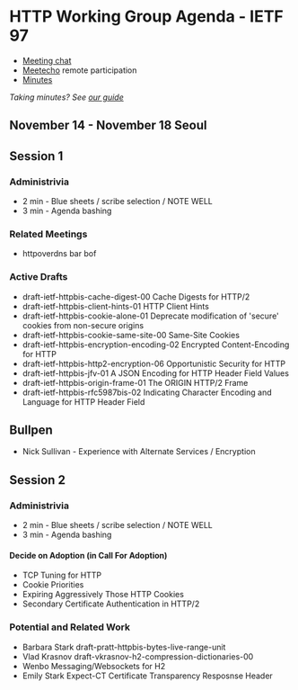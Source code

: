 # HTTP Working Group Agenda - IETF 97

* [Meeting chat](xmpp:httpbis@jabber.ietf.org?join)
* [Meetecho](http://www.meetecho.com/ietf97/httpbis) remote participation
* [Minutes](http://etherpad.tools.ietf.org:9000/p/ietf97httpbis)

*Taking minutes? See [our guide](https://github.com/httpwg/wiki/wiki/TakingMinutes)*


## November 14 - November 18 Seoul
## Session 1

### Administrivia

* 2 min - Blue sheets / scribe selection / NOTE WELL
* 3 min - Agenda bashing


### Related Meetings

* httpoverdns bar bof


### Active Drafts

* draft-ietf-httpbis-cache-digest-00 Cache Digests for HTTP/2
* draft-ietf-httpbis-client-hints-01 HTTP Client Hints
* draft-ietf-httpbis-cookie-alone-01 Deprecate modification of 'secure' cookies from non-secure origins
* draft-ietf-httpbis-cookie-same-site-00 Same-Site Cookies
* draft-ietf-httpbis-encryption-encoding-02 Encrypted Content-Encoding for HTTP
* draft-ietf-httpbis-http2-encryption-06 Opportunistic Security for HTTP
* draft-ietf-httpbis-jfv-01 A JSON Encoding for HTTP Header Field Values
* draft-ietf-httpbis-origin-frame-01 The ORIGIN HTTP/2 Frame
* draft-ietf-httpbis-rfc5987bis-02 Indicating Character Encoding and Language for HTTP Header Field


## Bullpen

* Nick Sullivan - Experience with Alternate Services / Encryption


## Session 2

### Administrivia

* 2 min - Blue sheets / scribe selection / NOTE WELL
* 3 min - Agenda bashing


#### Decide on Adoption (in Call For Adoption)

* TCP Tuning for HTTP
* Cookie Priorities
* Expiring Aggressively Those HTTP Cookies
* Secondary Certificate Authentication in HTTP/2
		

### Potential and Related Work

* Barbara Stark draft-pratt-httpbis-bytes-live-range-unit
* Vlad Krasnov draft-vkrasnov-h2-compression-dictionaries-00
* Wenbo Messaging/Websockets for H2
* Emily Stark Expect-CT Certificate Transparency Resposnse Header
